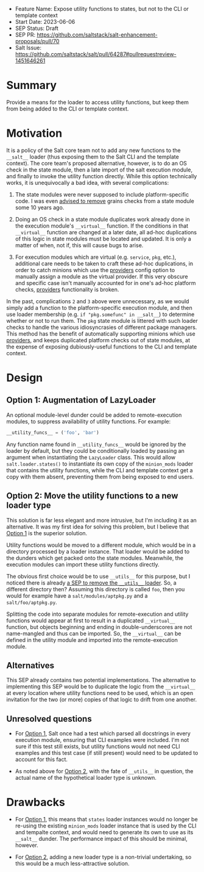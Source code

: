 - Feature Name: Expose utility functions to states, but not to the CLI or template context
- Start Date: 2023-06-06
- SEP Status: Draft
- SEP PR: https://github.com/saltstack/salt-enhancement-proposals/pull/70
- Salt Issue: https://github.com/saltstack/salt/pull/64287#pullrequestreview-1451646261

# Summary
[summary]: #summary

Provide a means for the loader to access utility functions, but keep them from
being added to the CLI or template context.

# Motivation
[motivation]: #motivation

It is a policy of the Salt core team not to add any new functions to the
`__salt__` loader (thus exposing them to the Salt CLI and the template
context).  The core team's proposed alternative, however, is to do an OS check
in the state module, then a late import of the salt execution module, and
finally to invoke the utility function directly. While this option technically
works, it is unequivocally a bad idea, with several complications:

1. The state modules were never supposed to include platform-specific code. I
   was even [advised to
   remove](https://github.com/saltstack/salt/pull/3019#issuecomment-11680999)
   grains checks from a state module some 10 years ago.

2. Doing an OS check in a state module duplicates work already done in the
   execution module's `__virtual__` function. If the conditions in that
   `__virtual__` function are changed at a later date, all ad-hoc duplications
   of this logic in state modules must be located and updated. It is only a
   matter of when, not if, this will cause bugs to arise.

3. For execution modules which are virtual (e.g. `service`, `pkg`, etc.),
   additional care needs to be taken to craft these ad-hoc duplications, in
   order to catch minions which use the
   [providers](https://docs.saltproject.io/en/latest/ref/configuration/minion.html#providers)
   config option to manually assign a module as the virtual provider. If this
   very obscure and specific case isn't manually accounted for in one's ad-hoc
   platform checks,
   [providers](https://docs.saltproject.io/en/latest/ref/configuration/minion.html#providers)
   functionality is broken.

In the past, complications `2` and `3` above were unnecessary, as we would
simply add a function to the platform-specific execution module, and then use
loader membership (e.g. `if "pkg.somefunc" in __salt__`) to determine whether
or not to run them. The `pkg` state module is littered with such loader checks
to handle the various idiosyncrasies of different package managers. This method
has the benefit of automatically supporting minions which use
[providers](https://docs.saltproject.io/en/latest/ref/configuration/minion.html#providers),
and keeps duplicated platform checks out of state modules, at the expense of
exposing dubiously-useful functions to the CLI and template context.

# Design
[design]: #detailed-design

## Option 1: Augmentation of LazyLoader
[option-1]: #option-1

An optional module-level dunder could be added to remote-execution modules, to
suppress availability of utility functions. For example:

```python
__utility_funcs__ = ('foo', 'bar')
```

Any function name found in `__utility_funcs__` would be ignored by the loader
by default, but they could be conditionally loaded by passing an argument when
instantiating the `LazyLoader` class. This would allow `salt.loader.states()`
to instantiate its own copy of the `minion_mods` loader that contains the
utility functions, while the CLI and template context get a copy with them
absent, preventing them from being exposed to end users.

## Option 2: Move the utility functions to a new loader type
[option-2]: #option-2

This solution is far less elegant and more intrusive, but I'm including it as
an alternative. It was my first idea for solving this problem, but I believe
that [Option 1](#option-1) is the superior solution.

Utility functions would be moved to a different module, which would be in a
directory processed by a loader instance. That loader would be added to the
dunders which get packed onto the state modules.  Meanwhile, the execution
modules can import these utility functions directly.

The obvious first choice would be to use `__utils__` for this purpose, but I
noticed there is already [a SEP to remove the `__utils__`
loader](https://github.com/saltstack/salt-enhancement-proposals/pull/66). So,
a different directory then? Assuming this directory is called `foo`, then you
would for example have a `salt/modules/aptpkg.py` and a `salt/foo/aptpkg.py`.

Splitting the code into separate modules for remote-execution and utility
functions would appear at first to result in a duplicated `__virtual__`
function, but objects beginning and ending in double-underscores are not
name-mangled and thus can be imported. So, the `__virtual__` can be defined in
the utility module and imported into the remote-execution module.

## Alternatives
[alternatives]: #alternatives

This SEP already contains two potential implementations. The alternative to
implementing this SEP would be to duplicate the logic from the `__virtual__` at
every location where utility functions need to be used, which is an open
invitation for the two (or more) copies of that logic to drift from one
another.

## Unresolved questions
[unresolved]: #unresolved-questions

- For [Option 1](#option-1), Salt once had a test which parsed all docstrings
  in every execution module, ensuring that CLI examples were included. I'm not
  sure if this test still exists, but utility functions would not need CLI
  examples and this test case (if still present) would need to be updated to
  account for this fact.

- As noted above for [Option 2](#option-2), with the fate of `__utils__` in
  question, the actual name of the hypothetical loader type is unknown.

# Drawbacks
[drawbacks]: #drawbacks

- For [Option 1](#option-1), this means that `states` loader instances would no
  longer be re-using the existing `minion_mods` loader instance that is used by
  the CLI and tempalte context, and would need to generate its own to use as
  its `__salt__` dunder. The performance impact of this should be minimal,
  however.

- For [Option 2](#option-2), adding a new loader type is a non-trivial
  undertaking, so this would be a much less-attractive solution.
